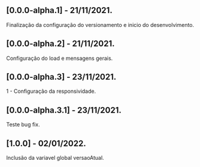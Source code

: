 ## [0.0.0-alpha.1] - 21/11/2021.
Finalização da configuração do versionamento e inicio do desenvolvimento.

## [0.0.0-alpha.2] - 21/11/2021.
Configuração do load e mensagens gerais.

## [0.0.0-alpha.3] - 23/11/2021.
1 - Configuração da responsividade.

## [0.0.0-alpha.3.1] - 23/11/2021.
Teste bug fix.

## [1.0.0] - 02/01/2022.
Inclusão da variavel global versaoAtual.